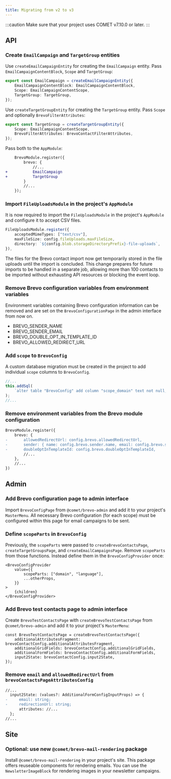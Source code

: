 ```yaml
---
title: Migrating from v2 to v3
---
```


:::caution
Make sure that your project uses COMET v7.10.0 or later.
:::

## API

### Create `EmailCampaign` and `TargetGroup` entities

Use `createEmailCampaignEntity` for creating the `EmailCampaign` entity. Pass `EmailCampaignContentBlock`, `Scope` and `TargetGroup`:

```ts
export const EmailCampaign = createEmailCampaignEntity({
    EmailCampaignContentBlock: EmailCampaignContentBlock,
    Scope: EmailCampaignContentScope,
    TargetGroup: TargetGroup,
});
```

Use `createTargetGroupEntity` for creating the `TargetGroup` entity. Pass `Scope` and optionally `BrevoFilterAttributes`:

```ts
export const TargetGroup = createTargetGroupEntity({
    Scope: EmailCampaignContentScope,
    BrevoFilterAttributes: BrevoContactFilterAttributes,
});
```

Pass both to the `AppModule`:

```diff
    BrevoModule.register({
        brevo: {
            //...
+           EmailCampaign
+           TargetGroup
        }
        //...
    });
```

### Import `FileUploadsModule` in the project's `AppModule`

It is now required to import the `FileUploadsModule` in the project's `AppModule` and configure it to accept CSV files.

```ts
FileUploadsModule.register({
    acceptedMimeTypes: ["text/csv"],
    maxFileSize: config.fileUploads.maxFileSize,
    directory: `${config.blob.storageDirectoryPrefix}-file-uploads`,
}),
```

The files for the Brevo contact import now get temporarily stored in the file uploads until the import is concluded.
This change prepares for future imports to be handled in a separate job, allowing more than 100 contacts to be imported without exhausting API resources or blocking the event loop.

### Remove Brevo configuration variables from environment variables

Environment variables containing Brevo configuration information can be removed and are set on the `BrevoConfigurationPage` in the admin interface from now on.

-   BREVO_SENDER_NAME
-   BREVO_SENDER_EMAIL
-   BREVO_DOUBLE_OPT_IN_TEMPLATE_ID
-   BREVO_ALLOWED_REDIRECT_URL

### Add `scope` to `BrevoConfig`

A custom database migration must be created in the project to add individual `scope` columns to `BrevoConfig`.

```ts
//...
this.addSql(
    `alter table "BrevoConfig" add column "scope_domain" text not null, add column "scope_language" text not null;`,
);
//...
```

### Remove environment variables from the Brevo module configuration

```diff
BrevoModule.register({
    brevo: {
-       allowedRedirectUrl: config.brevo.allowedRedirectUrl,
-       sender: { name: config.brevo.sender.name, email: config.brevo.sender.email },
-       doubleOptInTemplateId: config.brevo.doubleOptInTemplateId,
        //...
    },
    //...
})
```

## Admin

### Add Brevo configuration page to admin interface

Import `BrevoConfigPage` from `@comet/brevo-admin` and add it to your project's `MasterMenu`. All necessary Brevo configuration (for each scope) must be configured within this page for email campaigns to be sent.

### Define `scopeParts` in `BrevoConfig`

Previously, the `scopeParts` were passed to `createBrevoContactsPage`, `createTargetGroupsPage`, and `createEmailCampaignsPage`.
Remove `scopeParts` from those functions.
Instead define them in the `BrevoConfigProvider` once:

```tsx
<BrevoConfigProvider
    value={{
        scopeParts: ["domain", "language"],
        ...otherProps,
    }}
>
    {children}
</BrevoConfigProvider>
```

### Add Brevo test contacts page to admin interface

Create `BrevoTestContactsPage` with `createBrevoTestContactsPage` from `@comet/brevo-admin` and add it to your project's `MasterMenu`:

```tsx
const BrevoTestContactsPage = createBrevoTestContactsPage({
    additionalAttributesFragment: brevoContactConfig.additionalAttributesFragment,
    additionalGridFields: brevoContactConfig.additionalGridFields,
    additionalFormFields: brevoContactConfig.additionalFormFields,
    input2State: brevoContactConfig.input2State,
});
```

### Remove `email` and `allowedRedirectUrl` from `brevoContactsPageAttributesConfig`

```diff
//...
  input2State: (values?: AdditionalFormConfigInputProps) => {
-     email: string;
-     redirectionUrl: string;
      attributes: //...
  };
//...
```

## Site

### Optional: use new `@comet/brevo-mail-rendering` package

Install `@comet/brevo-mail-rendering` in your project's site.
This package offers reuseable components for rendering emails.
You can use the `NewsletterImageBlock` for rendering images in your newsletter campaigns.
